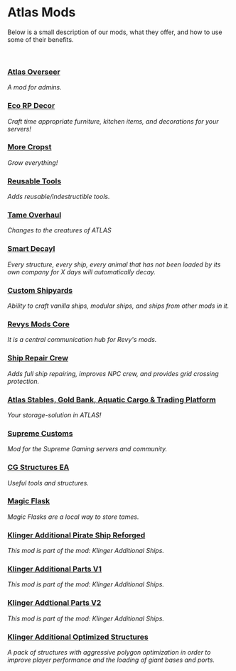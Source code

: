 # **Atlas Mods**

Below is a small description of our mods, what they offer, and how to use some of their benefits.

<br>

### [Atlas Overseer](https://steamcommunity.com/sharedfiles/filedetails/?id=1793770577)
_A mod for admins._
<br>

### [Eco RP Decor](https://steamcommunity.com/sharedfiles/filedetails/?id=2073834577)
_Craft time appropriate furniture, kitchen items, and decorations for your servers!_
<br>

### [More Cropst](https://steamcommunity.com/sharedfiles/filedetails/?id=2272612361)
_Grow everything!_
<br>

### [Reusable Tools](https://steamcommunity.com/sharedfiles/filedetails/?id=2265215353)
_Adds reusable/indestructible tools._
<br>

### [Tame Overhaul](https://steamcommunity.com/sharedfiles/filedetails/?id=2279458702)
_Changes to the creatures of ATLAS_
<br>

### [Smart Decayl](https://steamcommunity.com/sharedfiles/filedetails/?id=2415177472)
_Every structure, every ship, every animal that has not been loaded by its own company for X days will automatically decay._
<br>

### [Custom Shipyards](http://steamcommunity.com/sharedfiles/filedetails/?id=2502182917)
_Ability to craft vanilla ships, modular ships, and ships from other mods in it._
<br>

### [Revys Mods Core](https://steamcommunity.com/sharedfiles/filedetails/?id=2539383268)
_It is a central communication hub for Revy's mods._
<br>

### [Ship Repair Crew](https://steamcommunity.com/sharedfiles/filedetails/?id=2510799901)
_Adds full ship repairing, improves NPC crew, and provides grid crossing protection._
<br>

### [Atlas Stables, Gold Bank, Aquatic Cargo & Trading Platform](https://steamcommunity.com/sharedfiles/filedetails/?id=2139315708)
_Your storage-solution in ATLAS!_
<br>

### [Supreme Customs](https://steamcommunity.com/sharedfiles/filedetails/?id=2732563785)
_Mod for the Supreme Gaming servers and community._
<br>

### [CG Structures EA](https://steamcommunity.com/sharedfiles/filedetails/?id=2702515182)
_Useful tools and structures._
<br>

### [Magic Flask](https://steamcommunity.com/sharedfiles/filedetails/?id=2839709038)
_Magic Flasks are a local way to store tames._
<br>

### [Klinger Additional Pirate Ship Reforged](https://steamcommunity.com/sharedfiles/filedetails/?id=2734150705)
_This mod is part of the mod: Klinger Additional Ships._
<br>

### [Klinger Additional Parts V1](https://steamcommunity.com/sharedfiles/filedetails/?id=2734144629)
_This mod is part of the mod: Klinger Additional Ships._
<br>

### [Klinger Addtional Parts V2](https://steamcommunity.com/sharedfiles/filedetails/?id=2971314498)
_This mod is part of the mod: Klinger Additional Ships._
<br>

### [Klinger Additional Optimized Structures](https://steamcommunity.com/sharedfiles/filedetails/?id=2793077882)
_A pack of structures with aggressive polygon optimization in order to improve player performance and the loading of giant bases and ports._
<br>
